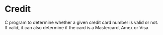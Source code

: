 # Credit #

C program to determine whether a given credit card number is valid or not. If valid, it can also determine if the card is a Mastercard, Amex or Visa.
